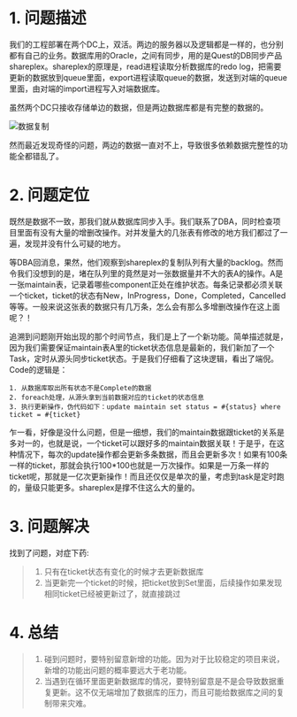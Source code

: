 # 1. 问题描述

我们的工程部署在两个DC上，双活。两边的服务器以及逻辑都是一样的，也分别都有自己的业务。数据库用的Oracle，之间有同步，用的是Quest的DB同步产品shareplex。shareplex的原理是，read进程读取分析数据库的redo log，把需要更新的数据放到queue里面，export进程读取queue的数据，发送到对端的queue里面，由对端的import进程写入对端数据库。

虽然两个DC只接收存储单边的数据，但是两边数据库都是有完整的数据的。

![数据复制](https://raw.githubusercontent.com/chingjustwe/my-blogs/master/articles/Troubleshooting/problem%20for%20duplicate%20update%20table/shareplex.jpg)

然而最近发现奇怪的问题，两边的数据一直对不上，导致很多依赖数据完整性的功能全都错乱了。

# 2. 问题定位

既然是数据不一致，那我们就从数据库同步入手。我们联系了DBA，同时检查项目里面有没有大量的增删改操作。对并发量大的几张表有修改的地方我们都过了一遍，发现并没有什么可疑的地方。

等DBA回消息，果然，他们观察到shareplex的复制队列有大量的backlog。然而令我们没想到的是，堵在队列里的竟然是对一张数据量并不大的表A的操作。A是一张maintain表，记录着哪些component正处在维护状态。每条记录都必须关联一个ticket，ticket的状态有New，InProgress，Done，Completed，Cancelled等等。一般来说这张表的数据只有几万条，怎么会有那么多增删改操作在这上面呢？！

追溯到问题刚开始出现的那个时间节点，我们是上了一个新功能。简单描述就是，因为我们需要保证maintain表A里的ticket状态信息是最新的，我们新加了一个Task，定时从源头同步ticket状态。于是我们仔细看了这块逻辑，看出了端倪。Code的逻辑是：
```
1. 从数据库取出所有状态不是Complete的数据
2. foreach处理，从源头拿到当前数据对应的ticket的状态信息
3. 执行更新操作，伪代码如下：update maintain set status = #{status} where ticket = #{ticket}
```
乍一看，好像是没什么问题，但是一细想，我们的maintain数据跟ticket的关系是多对一的，也就是说，一个ticket可以跟好多的maintain数据关联！于是乎，在这种情况下，每次的update操作都会更新多条数据，而且会更新多次！如果有100条一样的ticket，那就会执行100*100也就是一万次操作。如果是一万条一样的ticket呢，那就是一亿次更新操作！而且还仅仅是单次的量，考虑到task是定时跑的，量级只能更多。shareplex是撑不住这么大的量的。

# 3. 问题解决

找到了问题，对症下药:
> 1. 只有在ticket状态有变化的时候才去更新数据库
> 2. 当更新完一个ticket的时候，把ticket放到Set里面，后续操作如果发现相同ticket已经被更新过了，就直接跳过

# 4. 总结

> 1. 碰到问题时，要特别留意新增的功能。因为对于比较稳定的项目来说，新增的功能出问题的概率要远大于老功能。
> 2. 当遇到在循环里面更新数据库的情况，要特别留意是不是会导致数据重复更新。这不仅无端增加了数据库的压力，而且可能给数据库之间的复制带来灾难。
